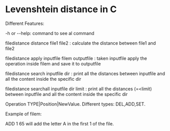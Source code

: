 # Levenshtein distance in C
Different Features:

  -h or --help: command to see al command
  
  filedistance distance file1 file2 : calculate the distance between file1 and file2
  
  filedistance apply inputfile filem outputfile : taken inputfile apply the operation inside filem and save it to outputfile
  
  filedistance search inputfile dir : print all the distances between inputfile and all the content inside the specific dir 
  
  filedistance searchall inputfile dir limit : print all the distances (=<limit) between inputfile and all the content inside the specific dir 
  
 
Operation TYPE|Position|NewValue. Different types: DEL,ADD,SET.

Example of filem:

ADD 1 65 will add the letter A in the first 1 of the file.
